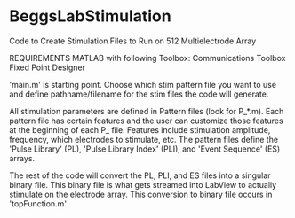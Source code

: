 # BeggsLabStimulation
Code to Create Stimulation Files to Run on 512 Multielectrode Array

REQUIREMENTS
MATLAB with following Toolbox:
Communications Toolbox
Fixed Point Designer

'main.m' is starting point. Choose which stim pattern file you want to use and define pathname/filename for the stim files the code will generate.

All stimulation parameters are defined in Pattern files (look for P_\*.m). Each pattern file has certain features and the user can customize those features at the beginning of each P_ file. Features include stimulation amplitude, frequency, which electrodes to stimulate, etc. The pattern files define the 'Pulse Library' (PL), 'Pulse Library Index' (PLI), and 'Event Sequence' (ES) arrays.

The rest of the code will convert the PL, PLI, and ES files into a singular binary file. This binary file is what gets streamed into LabView to actually stimulate on the electrode array. This conversion to binary file occurs in 'topFunction.m'

